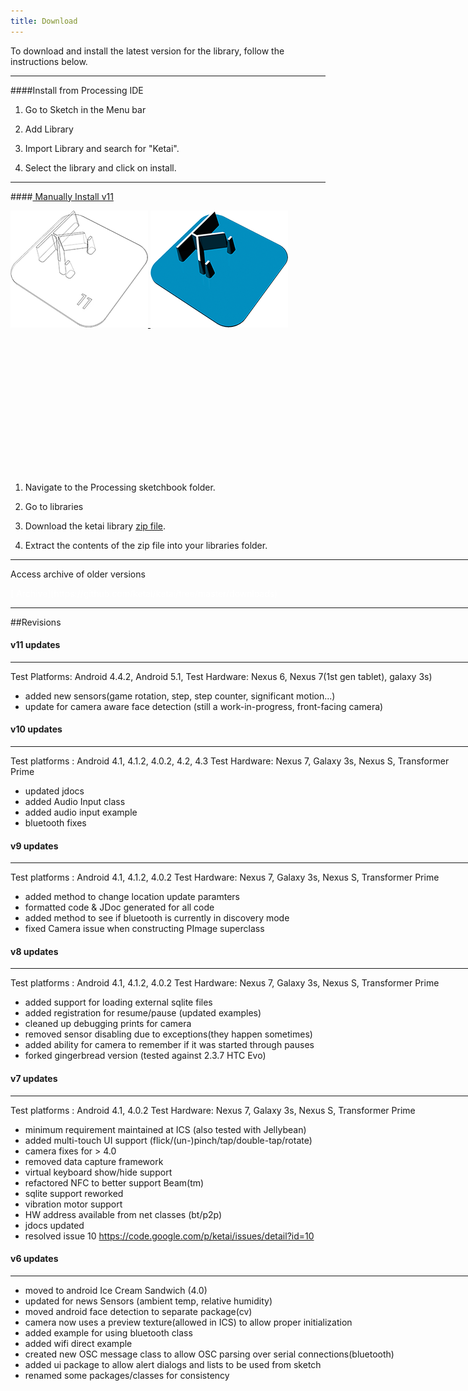 ```yaml
---
title: Download
---
```

To download and install the latest version for the library, follow the instructions below.
<hr>

####Install from Processing IDE
1. Go to Sketch in the Menu bar

2. Add Library 

3. Import Library and search for "Ketai". 

4. Select the library and click on install.

<hr>

####[<i class="fa fa-download"></i> Manually Install v11 ](http://ketailibrary.org/ketai.zip)
<div class="hover_img">
	<a href="http://ketailibrary.org/ketai.zip">
		<img src="ketai_v11_bw.png" class="top">
		<img src="ketai_color.png" class="bottom">
	</a>
<div style="position: absolute; margin-top: 230px;">

1. Navigate to the Processing sketchbook folder.

2. Go to libraries

3. Download the ketai library [zip file](http://ketailibrary.org/ketai.zip). 

4. Extract the contents of the zip file into your libraries folder. 

<!-- <a href="https://github.com/ketai/library/tree/master/Downloads" style=" color: #FFF;">
	<i class="fa fa-download"></i> Archive
</a> -->
<hr>

Access archive of older versions

<div class="link" style=" color: #FFF;">[<i class="fa fa-download fa-lg"></i> Archive](https://github.com/ketai/ketai/tree/master/downloads)</div>

<hr>

##Revisions

#### v11 updates
------------
Test Platforms: Android 4.4.2, Android 5.1,
Test Hardware: Nexus 6, Nexus 7(1st gen tablet), galaxy 3s)
- added new sensors(game rotation, step, step counter, significant motion...)
- update for camera aware face detection (still a work-in-progress, front-facing camera)


#### v10 updates
------------
Test platforms : Android 4.1, 4.1.2, 4.0.2, 4.2, 4.3
Test Hardware: Nexus 7, Galaxy 3s, Nexus S, Transformer Prime

- updated jdocs
- added Audio Input class
- added audio input example
- bluetooth fixes


#### v9 updates
------------
Test platforms : Android 4.1, 4.1.2, 4.0.2
Test Hardware: Nexus 7, Galaxy 3s, Nexus S, Transformer Prime

- added method to change location update paramters
- formatted code & JDoc generated for all code
- added method to see if bluetooth is currently in discovery mode
- fixed Camera issue when constructing PImage superclass


#### v8 updates
------------
Test platforms : Android 4.1, 4.1.2, 4.0.2
Test Hardware: Nexus 7, Galaxy 3s, Nexus S, Transformer Prime

- added support for loading external sqlite files
- added registration for resume/pause (updated examples)
- cleaned up debugging prints for camera
- removed sensor disabling due to exceptions(they happen sometimes)
- added ability for camera to remember if it was started through pauses
- forked gingerbread version (tested against 2.3.7 HTC Evo)


#### v7 updates
-------------
Test platforms : Android 4.1, 4.0.2
Test Hardware: Nexus 7, Galaxy 3s, Nexus S, Transformer Prime

- minimum requirement maintained at ICS (also tested with Jellybean)
- added multi-touch UI support (flick/(un-)pinch/tap/double-tap/rotate)
- camera fixes for > 4.0
- removed data capture framework
- virtual keyboard show/hide support
- refactored NFC to better support Beam(tm)
- sqlite support reworked
- vibration motor support
- HW address available from net classes (bt/p2p)
- jdocs updated
- resolved issue 10 https://code.google.com/p/ketai/issues/detail?id=10


#### v6 updates
-------------
- moved to android Ice Cream Sandwich (4.0)
- updated for news Sensors (ambient temp, relative humidity)
- moved android face detection to separate package(cv)
- camera now uses a preview texture(allowed in ICS) to allow proper initialization
- added example for using bluetooth class
- added wifi direct example
- created new OSC message class to allow OSC parsing over serial connections(bluetooth)
- added ui package to allow alert dialogs and lists to be used from sketch
- renamed some packages/classes for consistency


</div>
</div>




<!-- ![Ketai_v10](ketai_v10.png) -->

<!-- <div class="downloadLink"> -->

